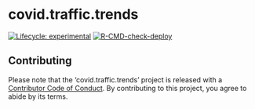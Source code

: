 
# covid.traffic.trends

<!-- badges: start -->

[![Lifecycle:
experimental](https://img.shields.io/badge/lifecycle-experimental-orange.svg)](https://www.tidyverse.org/lifecycle/#experimental)
[![R-CMD-check-deploy](https://github.com/Metropolitan-Council/loop-sensor-trends/workflows/R-CMD-check-deploy/badge.svg)](https://github.com/Metropolitan-Council/loop-sensor-trends/actions)
<!-- badges: end -->

## Contributing

Please note that the ‘covid.traffic.trends’ project is released with a
[Contributor Code of Conduct](CODE_OF_CONDUCT.md). By contributing to
this project, you agree to abide by its terms.
